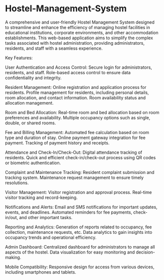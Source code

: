 # Hostel-Management-System
A comprehensive and user-friendly Hostel Management System designed to streamline and enhance the efficiency of managing hostel facilities in educational institutions, corporate environments, and other accommodation establishments.
This web-based application aims to simplify the complex tasks associated with hostel administration, providing administrators, residents, and staff with a seamless experience.

Key Features:

User Authentication and Access Control:
Secure login for administrators, residents, and staff.
Role-based access control to ensure data confidentiality and integrity.

Resident Management:
Online registration and application process for residents.
Profile management for residents, including personal details, room allocation, and contact information.
Room availability status and allocation management.

Room and Bed Allocation:
Real-time room and bed allocation based on room preferences and availability.
Multiple occupancy options such as single, double, or shared rooms.

Fee and Billing Management:
Automated fee calculation based on room type and duration of stay.
Online payment gateway integration for fee payment.
Tracking of payment history and receipts.

Attendance and Check-In/Check-Out:
Digital attendance tracking of residents.
Quick and efficient check-in/check-out process using QR codes or biometric authentication.

Complaint and Maintenance Tracking:
Resident complaint submission and tracking system.
Maintenance request management to ensure timely resolutions.

Visitor Management:
Visitor registration and approval process.
Real-time visitor tracking and record-keeping.

Notifications and Alerts:
Email and SMS notifications for important updates, events, and deadlines.
Automated reminders for fee payments, check-in/out, and other important tasks.

Reporting and Analytics:
Generation of reports related to occupancy, fee collection, maintenance requests, etc.
Data analytics to gain insights into occupancy trends and operational efficiency.

Admin Dashboard:
Centralized dashboard for administrators to manage all aspects of the hostel.
Data visualization for easy monitoring and decision-making.

Mobile Compatibility:
Responsive design for access from various devices, including smartphones and tablets.
